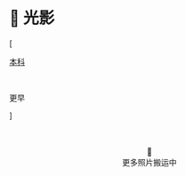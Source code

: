 # 📸 光影


<div class="nav-tab">
  <p class="bord">[</p>
  <a href="../photo"><p class="not">本科</p></a>&nbsp;
  <p class="now">更早</p>
  <p class="bord">]</p>
</div>

<!-- - 关中，2020-07
- 新疆，2019-07
- 宁波，2017-09
- 北京，2014-07
- 西安
- 江苏
- 厦门 -->

<center><br><br>🔐<br>更多照片搬运中</center>
